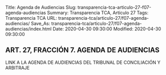 Title: Agenda de Audiencias
Slug: transparencia-tca-articulo-27-f07-agenda-audiencias
Summary: Transparencia TCA, Artículo 27
Tags: Transparencia TCA
URL: transparencia-tca/articulo-27/f07-agenda-audiencias/
Save_As: transparencia-tca/articulo-27/f07-agenda-audiencias/index.html
Date: 2020-04-30 09:30:00
Modified: 2020-04-30 09:30:00


## ART. 27, FRACCIÓN 7. AGENDA DE AUDIENCIAS

LINK A LA AGENDA DE AUDIENCIAS DEL TRIBUNAL DE CONCILIACIÓN Y ARBITRAJE 



